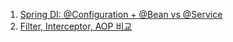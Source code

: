 1. [Spring DI: @Configuration + @Bean vs @Service](https://github.com/moongzz/study/wiki/Spring-DI:-@Configuration---@Bean-vs-@Service)
2. [Filter, Interceptor, AOP 비교](https://github.com/moongzz/study/wiki/Filter,-Interceptor,-AOP-%EB%B9%84%EA%B5%90)
